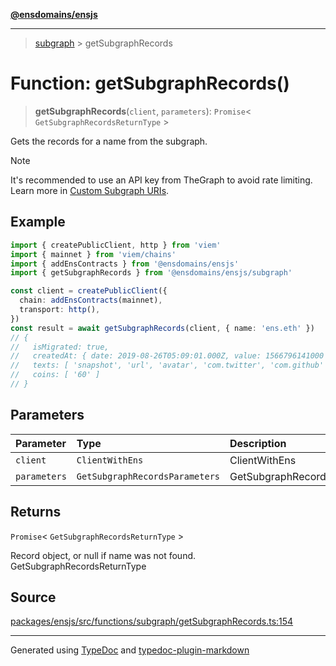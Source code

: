 [**@ensdomains/ensjs**](../README.md)

---

> [subgraph](README.md) > getSubgraphRecords

# Function: getSubgraphRecords()

> **getSubgraphRecords**(`client`, `parameters`): `Promise`\< `GetSubgraphRecordsReturnType` \>

Gets the records for a name from the subgraph.

> [!NOTE]
> It's recommended to use an API key from TheGraph to avoid rate limiting. Learn more in [Custom Subgraph URIs](../basics/custom-subgraph-uris.md).

## Example

```ts
import { createPublicClient, http } from 'viem'
import { mainnet } from 'viem/chains'
import { addEnsContracts } from '@ensdomains/ensjs'
import { getSubgraphRecords } from '@ensdomains/ensjs/subgraph'

const client = createPublicClient({
  chain: addEnsContracts(mainnet),
  transport: http(),
})
const result = await getSubgraphRecords(client, { name: 'ens.eth' })
// {
//   isMigrated: true,
//   createdAt: { date: 2019-08-26T05:09:01.000Z, value: 1566796141000 },
//   texts: [ 'snapshot', 'url', 'avatar', 'com.twitter', 'com.github' ],
//   coins: [ '60' ]
// }
```

## Parameters

| Parameter    | Type                           | Description                  |
| :----------- | :----------------------------- | :--------------------------- |
| `client`     | `ClientWithEns`                | ClientWithEns                |
| `parameters` | `GetSubgraphRecordsParameters` | GetSubgraphRecordsParameters |

## Returns

`Promise`\< `GetSubgraphRecordsReturnType` \>

Record object, or null if name was not found. GetSubgraphRecordsReturnType

## Source

[packages/ensjs/src/functions/subgraph/getSubgraphRecords.ts:154](https://github.com/ensdomains/ensjs/blob/1b90b888/packages/ensjs/src/functions/subgraph/getSubgraphRecords.ts#L154)

---

Generated using [TypeDoc](https://typedoc.org/) and [typedoc-plugin-markdown](https://www.npmjs.com/package/typedoc-plugin-markdown)
